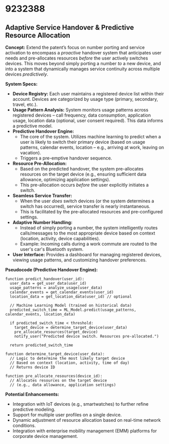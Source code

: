 # 9232388

## Adaptive Service Handover & Predictive Resource Allocation

**Concept:** Extend the patent’s focus on number porting and service activation to encompass a *proactive* handover system that anticipates user needs and pre-allocates resources *before* the user actively switches devices. This moves beyond simply porting a number *to* a new device, and into a system that dynamically manages service continuity across multiple devices *predictively*.

**System Specs:**

*   **Device Registry:** Each user maintains a registered device list within their account. Devices are categorized by usage type (primary, secondary, travel, etc.).
*   **Usage Pattern Analysis:** System monitors usage patterns across registered devices – call frequency, data consumption, application usage, location data (optional, user consent required).  This data informs a predictive model.
*   **Predictive Handover Engine:**
    *   The core of the system. Utilizes machine learning to predict when a user is likely to switch their primary device (based on usage patterns, calendar events, location – e.g., arriving at work, leaving on vacation).
    *   Triggers a pre-emptive handover sequence.
*   **Resource Pre-Allocation:**
    *   Based on the predicted handover, the system pre-allocates resources on the target device (e.g., ensuring sufficient data allowance, optimizing application settings).
    *   This pre-allocation occurs *before* the user explicitly initiates a switch.
*   **Seamless Service Transfer:**
    *   When the user *does* switch devices (or the system determines a switch has occurred), service transfer is nearly instantaneous.
    *   This is facilitated by the pre-allocated resources and pre-configured settings.
*   **Adaptive Number Handling:**
    *   Instead of simply porting a number, the system intelligently routes calls/messages to the most appropriate device based on context (location, activity, device capabilities).
    *   Example: Incoming calls during a work commute are routed to the user's car's Bluetooth system.
*   **User Interface:**  Provides a dashboard for managing registered devices, viewing usage patterns, and customizing handover preferences.

**Pseudocode (Predictive Handover Engine):**

```
function predict_handover(user_id):
  user_data = get_user_data(user_id)
  usage_patterns = analyze_usage(user_data)
  calendar_events = get_calendar_events(user_id)
  location_data = get_location_data(user_id) // optional

  // Machine Learning Model (trained on historical data)
  predicted_switch_time = ML_Model.predict(usage_patterns, calendar_events, location_data)

  if predicted_switch_time < threshold:
    target_device = determine_target_device(user_data)
    pre_allocate_resources(target_device)
    notify_user("Predicted device switch. Resources pre-allocated.")

  return predicted_switch_time

function determine_target_device(user_data):
  // Logic to determine the most likely target device
  // Based on context (location, activity, time of day)
  // Returns device ID

function pre_allocate_resources(device_id):
  // Allocates resources on the target device
  // (e.g., data allowance, application settings)
```

**Potential Enhancements:**

*   Integration with IoT devices (e.g., smartwatches) to further refine predictive modeling.
*   Support for multiple user profiles on a single device.
*   Dynamic adjustment of resource allocation based on real-time network conditions.
*   Integration with enterprise mobility management (EMM) platforms for corporate device management.